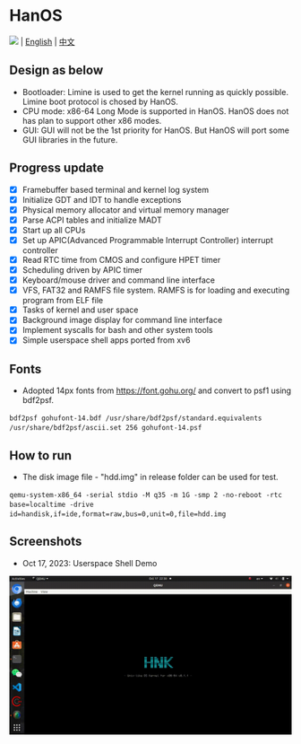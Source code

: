 # HanOS

![](https://tokei.rs/b1/github/jjwang/HanOS?category=code)
| [English](https://github.com/jjwang/HanOS/blob/mainline/README.md) | [中文](https://github.com/jjwang/HanOS/blob/mainline/README.zh-cn.md)
## Design as below

- Bootloader: Limine is used to get the kernel running as quickly possible. Limine boot protocol is chosed by HanOS.
- CPU mode: x86-64 Long Mode is supported in HanOS. HanOS does not has plan to support other x86 modes. 
- GUI: GUI will not be the 1st priority for HanOS. But HanOS will port some GUI libraries in the future.

## Progress update
- [x] Framebuffer based terminal and kernel log system
- [x] Initialize GDT and IDT to handle exceptions
- [x] Physical memory allocator and virtual memory manager
- [x] Parse ACPI tables and initialize MADT
- [x] Start up all CPUs
- [x] Set up APIC(Advanced Programmable Interrupt Controller) interrupt controller
- [x] Read RTC time from CMOS and configure HPET timer
- [x] Scheduling driven by APIC timer
- [x] Keyboard/mouse driver and command line interface
- [x] VFS, FAT32 and RAMFS file system. RAMFS is for loading and executing program from ELF file
- [x] Tasks of kernel and user space
- [x] Background image display for command line interface
- [x] Implement syscalls for bash and other system tools
- [x] Simple userspace shell apps ported from xv6

## Fonts
- Adopted 14px fonts from https://font.gohu.org/ and convert to psf1 using bdf2psf.

`bdf2psf gohufont-14.bdf /usr/share/bdf2psf/standard.equivalents /usr/share/bdf2psf/ascii.set 256 gohufont-14.psf`

## How to run
- The disk image file - "hdd.img" in release folder can be used for test.

`qemu-system-x86_64 -serial stdio -M q35 -m 1G -smp 2 -no-reboot -rtc base=localtime -drive id=handisk,if=ide,format=raw,bus=0,unit=0,file=hdd.img`

## Screenshots
- Oct 17, 2023: Userspace Shell Demo

![Cool~~~](https://raw.githubusercontent.com/jjwang/HanOS/main/screenshot/0005-shell.gif)



